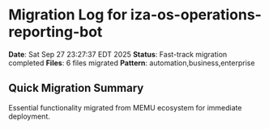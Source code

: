# Migration Log for iza-os-operations-reporting-bot

**Date**: Sat Sep 27 23:27:37 EDT 2025
**Status**: Fast-track migration completed
**Files**:        6 files migrated
**Pattern**: automation,business,enterprise

## Quick Migration Summary
Essential functionality migrated from MEMU ecosystem for immediate deployment.
